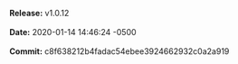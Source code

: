 **Release:** 
v1.0.12
<br><br>**Date:** 
2020-01-14 14:46:24 -0500
<br><br>**Commit:** 
c8f638212b4fadac54ebee3924662932c0a2a919
